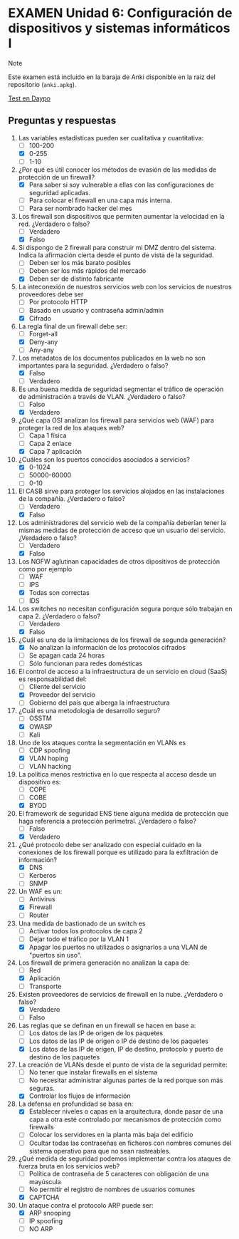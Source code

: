 # EXAMEN Unidad 6: Configuración de dispositivos y sistemas informáticos I

>[!NOTE]
>Este examen está incluido en la baraja de Anki disponible en la raíz del repositorio (`anki.apkg`).

[Test en Daypo](https://www.daypo.com/br-6.html)

## Preguntas y respuestas

1. Las variables estadísticas pueden ser cualitativa y cuantitativa:
	- [ ] 100-200
	- [x] 0-255
	- [ ] 1-10 

2. ¿Por qué es útil conocer los métodos de evasión de las medidas de protección de un firewall?
	- [x] Para saber si soy vulnerable a ellas con las configuraciones de seguridad aplicadas.
	- [ ] Para colocar el firewall en una capa más interna.
	- [ ] Para ser nombrado hacker del mes

3. Los firewall son dispositivos que permiten aumentar la velocidad en la red. ¿Verdadero o falso?
	- [ ] Verdadero
	- [x] Falso

4. Si dispongo de 2 firewall para construir mi DMZ dentro del sistema. Indica la afirmación cierta desde el punto de vista de la seguridad.
	- [ ] Deben ser los más barato posibles
	- [ ] Deben ser los más rápidos del mercado
	- [x] Deben ser de distinto fabricante

5. La inteconexión de nuestros servicios web con los servicios de nuestros proveedores debe ser
	- [ ] Por protocolo HTTP
	- [ ] Basado en usuario y contraseña admin/admin
	- [x] Cifrado

6. La regla final de un firewall debe ser:
	- [ ] Forget-all
	- [x] Deny-any
	- [ ] Any-any

7. Los metadatos de los documentos publicados en la web no son importantes para la seguridad. ¿Verdadero o falso?
	- [x] Falso
	- [ ] Verdadero

8. Es una buena medida de seguridad segmentar el tráfico de operación de administración a través de VLAN. ¿Verdadero o falso?
	- [ ] Falso
	- [x] Verdadero

9. ¿Qué capa OSI analizan los firewall para servicios web (WAF) para proteger la red de los ataques web?
	- [ ] Capa 1 física
	- [ ] Capa 2 enlace
	- [x] Capa 7 aplicación

10. ¿Cuáles son los puertos conocidos asociados a servicios?
	- [x] 0-1024
	- [ ] 50000-60000
	- [ ] 0-10

11. El CASB sirve para proteger los servicios alojados en las instalaciones de la compañía. ¿Verdadero o falso?
	- [ ] Verdadero
	- [x] Falso

12. Los administradores del servicio web de la compañía deberían tener la mismas medidas de protección de acceso que un usuario del servicio. ¿Verdadero o falso?
	- [ ] Verdadero
	- [x] Falso

13. Los NGFW aglutinan capacidades de otros dipositivos de protección como por ejemplo
	- [ ] WAF
	- [ ] IPS
	- [x] Todas son correctas
	- [ ] IDS

14. Los switches no necesitan configuración segura porque sólo trabajan en capa 2. ¿Verdadero o falso?
	- [ ] Verdadero
	- [x] Falso

15. ¿Cuál es una de la limitaciones de los firewall de segunda generación?
	- [x] No analizan la información de los protocolos cifrados
	- [ ] Se apagan cada 24 horas
	- [ ] Sólo funcionan para redes domésticas

16. El control de acceso a la infraestructura de un servicio en cloud (SaaS) es responsabilidad del:
	- [ ] Cliente del servicio
	- [x] Proveedor del servicio
	- [ ] Gobierno del país que alberga la infraestructura

17. ¿Cuál es una metodología de desarrollo seguro?
	- [ ] OSSTM
	- [x] OWASP
	- [ ] Kali

18. Uno de los ataques contra la segmentación en VLANs es
	- [ ] CDP spoofing
	- [x] VLAN hoping
	- [ ] VLAN hacking

19. La política menos restrictiva en lo que respecta al acceso desde un dispositivo es:
	- [ ] COPE
	- [ ] COBE
	- [x] BYOD

20. El framework de seguridad ENS tiene alguna medida de protección que haga referencia a protección perimetral. ¿Verdadero o falso?
	- [ ] Falso
	- [x] Verdadero

21. ¿Qué protocolo debe ser analizado con especial cuidado en la conexiones de los firewall porque es utilizado para la exfiltración de información?
	- [x] DNS
	- [ ] Kerberos
	- [ ] SNMP

22. Un WAF es un:
	- [ ] Antivirus
	- [x] Firewall
	- [ ] Router

23. Una medida de bastionado de un switch es
	- [ ] Activar todos los protocolos de capa 2
	- [ ] Dejar todo el tráfico por la VLAN 1
	- [x] Apagar los puertos no utilizados o asignarlos a una VLAN de "puertos sin uso".

24. Los firewall de primera generación no analizan la capa de:
	- [ ] Red
	- [x] Aplicación
	- [ ] Transporte

25. Existen proveedores de servicios de firewall en la nube. ¿Verdadero o falso?
	- [x] Verdadero
	- [ ] Falso

26. Las reglas que se definan en un firewall se hacen en base a:
	- [ ] Los datos de las IP de origen de los paquetes
	- [ ] Los datos de las IP de origen o IP de destino de los paquetes
	- [x] Los datos de las IP de origen, IP de destino, protocolo y puerto de destino de los paquetes

27. La creación de VLANs desde el punto de vista de la seguridad permite:
	- [ ] No tener que instalar firewalls en el sistema
	- [ ] No necesitar administrar algunas partes de la red porque son más seguras.
	- [x] Controlar los flujos de información

28. La defensa en profundidad se basa en:
	- [x] Establecer niveles o capas en la arquitectura, donde pasar de una capa a otra esté controlado por mecanismos de protección como firewalls
	- [ ] Colocar los servidores en la planta más baja del edificio
	- [ ] Ocultar todas las contraseñas en ficheros con nombres comunes del sistema operativo para que no sean rastreables.

29. ¿Qué medida de seguridad podemos implementar contra los ataques de fuerza bruta en los servicios web?
	- [ ] Política de contraseña de 5 caracteres con obligación de una mayúscula
	- [ ] No permitir el registro de nombres de usuarios comunes
	- [x] CAPTCHA

30. Un ataque contra el protocolo ARP puede ser:
	- [x] ARP snooping
	- [ ] IP spoofing
	- [ ] NO ARP